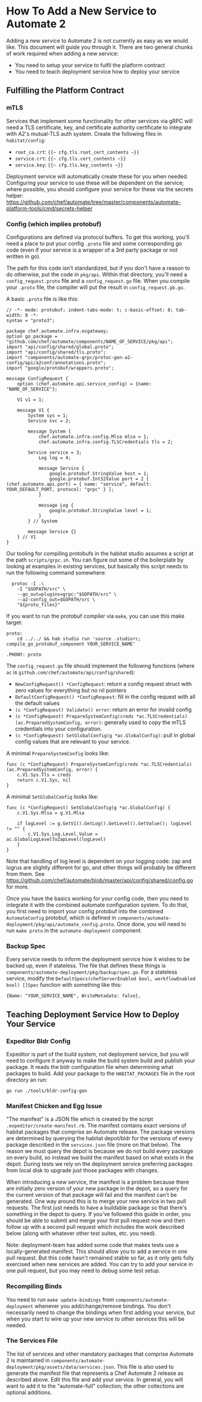 # How To Add a New Service to Automate 2

Adding a new service to Automate 2 is not currently as easy as we would like. This document will guide you through it. There are two general chunks of work required when adding a new service:
* You need to setup your service to fulfil the platform contract
* You need to teach deployment service how to deploy your service

## Fulfilling the Platform Contract

### mTLS

Services that implement some functionality for other services via gRPC will need a TLS certificate, key, and certificate authority certificate to integrate with A2's mutual-TLS auth system. Create the following files in `habitat/config`:

* `root_ca.crt`: `{{~ cfg.tls.root_cert_contents ~}}`
* `service.crt`: `{{~ cfg.tls.cert_contents ~}}`
* `service.key`: `{{~ cfg.tls.key_contents ~}}`

Deployment service will automatically create these for you when needed. Configuring your service to use these will be dependent on the service; where possible, you should configure your service for these via the secrets helper: https://github.com/chef/automate/tree/master/components/automate-platform-tools/cmd/secrets-helper

### Config (which implies protobuf)

Configurations are defined via protocol buffers. To get this working, you'll need a place to put your config `.proto` file and some corresponding go code (even if your service is a wrapper of a 3rd party package or not written in go).

The path for this code isn't standardized, but if you don't have a reason to do otherwise, put the code in `pkg/api`. Within that directory, you'll need a `config_request.proto` file and a `config_request.go` file. When you compile your `.proto` file, the compiler will put the result in `config_request.pb.go`.

A basic `.proto` file is like this:

```
// -*- mode: protobuf; indent-tabs-mode: t; c-basic-offset: 8; tab-width: 8 -*-
syntax = "proto3";

package chef.automate.infra.esgateway;
option go_package = "github.com/chef/automate/components/NAME_OF_SERVICE/pkg/api";
import "api/config/shared/global.proto";
import "api/config/shared/tls.proto";
import "components/automate-grpc/protoc-gen-a2-config/api/a2conf/annotations.proto";
import "google/protobuf/wrappers.proto";

message ConfigRequest {
	option (chef.automate.api.service_config) = {name: "NAME_OF_SERVICE"};

	V1 v1 = 1;

	message V1 {
		System sys = 1;
		Service svc = 2;

		message System {
			chef.automate.infra.config.Mlsa mlsa = 1;
			chef.automate.infra.config.TLSCredentials tls = 2;

    	Service service = 3;
			Log log = 4;

			message Service {
				google.protobuf.StringValue host = 1;
				google.protobuf.Int32Value port = 2 [ (chef.automate.api.port) = { name: "service", default: YOUR_DEFAULT_PORT, protocol: "grpc" } ];
			}

			message Log {
				google.protobuf.StringValue level = 1;
			}
		} // System

		message Service {}
	} // V1
}
```

Our tooling for compiling protobufs in the habitat studio assumes a script at the path `scripts/grpc.sh`. You can figure out some of the boilerplate by looking at examples in existing services, but basically this script needs to run the following command somewhere:

```
  protoc -I .\
    -I "$GOPATH/src" \
    --go_out=plugins=grpc:"$GOPATH/src" \
    --a2-config_out=$GOPATH/src \
    "${proto_files}"
```

If you want to run the protobuf compiler via `make`, you can use this make target:

```
proto:
	cd ../../ && hab studio run 'source .studiorc; compile_go_protobuf_component YOUR_SERVICE_NAME'

.PHONY: proto
```

The `config_request.go` file should implement the following functions (where `ac` is `github.com/chef/automate/api/config/shared`):
* `NewConfigRequest() *ConfigRequest`: return a config request struct with zero values for everything but no nil pointers
* `DefaultConfigRequest() *ConfigRequest`: fill in the config request with all the default values
* `(c *ConfigRequest) Validate() error`: return an error for invalid config
* `(c *ConfigRequest) PrepareSystemConfig(creds *ac.TLSCredentials) (ac.PreparedSystemConfig, error)`: generally used to copy the mTLS credentials into your configuration.
* `(c *ConfigRequest) SetGlobalConfig(g *ac.GlobalConfig)`: pull in global config values that are relevant to your service.

A minimal `PrepareSystemConfig` looks like:

```
func (c *ConfigRequest) PrepareSystemConfig(creds *ac.TLSCredentials) (ac.PreparedSystemConfig, error) {
	c.V1.Sys.Tls = creds
	return c.V1.Sys, nil
}
```

A minimal `SetGlobalConfig` looks like:

```
func (c *ConfigRequest) SetGlobalConfig(g *ac.GlobalConfig) {
	c.V1.Sys.Mlsa = g.V1.Mlsa

	if logLevel := g.GetV1().GetLog().GetLevel().GetValue(); logLevel != "" {
		c.V1.Sys.Log.Level.Value = ac.GlobalLogLevelToZapLevel(logLevel)
	}
}
```

Note that handling of log level is dependent on your logging code: zap and logrus are slightly different for go, and other things will probably be different from them. See https://github.com/chef/automate/blob/master/api/config/shared/config.go for more.

Once you have the basics working for your config code, then you need to integrate it with the combined automate configuration system. To do that, you first need to import your config protobuf into the combined `AutomateConfig` protobuf, which is defined in `components/automate-deployment/pkg/api/automate_config.proto`. Once done, you will need to run `make proto` in the `automate-deployment` component.

### Backup Spec

Every service needs to inform the deployment service how it wishes to be backed up, even if stateless. The file that defines these things is `components/automate-deployment/pkg/backup/spec.go`. For a stateless service, modify the `DefaultSpecs(chefServerEnabled bool, workflowEnabled bool) []Spec` function with something like this:

```
{Name: "YOUR_SERVICE_NAME", WriteMetadata: false},
```

## Teaching Deployment Service How to Deploy Your Service

### Expeditor Bldr Config

Expeditor is part of the build system, not deployment service, but you
will need to configure it anyway to make the build system build and
publish your package. It reads the bldr configuration file when
determining what packages to build. Add your package to the
`HABITAT_PACKAGES` file in the root directory an run:

    go run ./tools/bldr-config-gen


### Manifest Chicken and Egg Issue

"The manifest" is a JSON file which is created by the script `.expeditor/create-manifest.rb`. The manifest contains exact versions of habitat packages that comprise an Automate release. The package versions are determined by querying the habitat depot/bldr for the versions of every package described in the `services.json` file (more on that below). The reason we must query the depot is because we do not build every package on every build, so instead we build the manifest based on what exists in the depot. During tests we rely on the deployment service preferring packages from local disk to upgrade just those packages with changes.

When introducing a new service, the manifest is a problem because there are initially zero version of your new package in the depot, so a query for the current version of that package will fail and the manifest can't be generated. One way around this is to merge your new service in two pull requests. The first just needs to have a buildable package so that there's something in the depot to query. If you've followed this guide in order, you should be able to submit and merge your first pull request now and then follow up with a second pull request which includes the work described below (along with whatever other test suites, etc. you need).

Note: deployment-team has added some code that makes tests use a locally-generated manifest. This should allow you to add a service in one pull request. But this code hasn't remained stable so far, as it only gets fully exercised when new services are added. You can try to add your service in one pull request, but you may need to debug some test setup.

### Recompiling Binds

You need to run `make update-bindings` from `components/automate-deployment` whenever you add/change/remove bindings. You don't necessarily need to change the bindings when first adding your service, but when you start to wire up your new service to other services this will be needed.

### The Services File

The list of services and other mandatory packages that comprise Automate 2 is maintained in `components/automate-deployment/pkg/assets/data/services.json`. This file is also used to generate the manifest file that represents a Chef Automate 2 release as described above. Edit this file and add your service. In general, you will want to add it to the "automate-full" collection; the other collections are optional additions.
